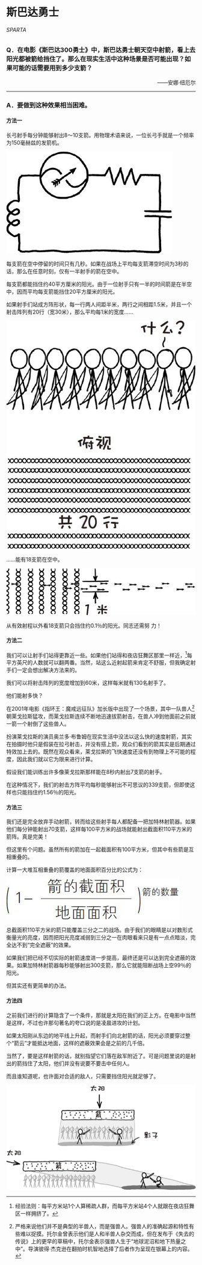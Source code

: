 # 斯巴达勇士
###### SPARTA
### Q．在电影《斯巴达300勇士》中，斯巴达勇士朝天空中射箭，看上去阳光都被箭给挡住了。那么在现实生活中这种场景是否可能出现？如果可能的话需要用到多少支箭？
<p align="right">——安娜·纽厄尔</p>

***
### A．要做到这种效果相当困难。
#### 方法一
长弓射手每分钟能够射出8～10支箭。用物理术语来说，一位长弓手就是一个频率为150毫赫兹的发箭机。

![1](./imgs/S-1.png)

每支箭在空中停留的时间只有几秒。如果在战场上平均每支箭滞空时间为3秒的话，那么在任意时刻，仅有一半射手的箭在空中。

每支箭都能挡住约40平方厘米的阳光。由于一位射手只有一半的时间箭是在半空中，因而平均每支箭能挡住20平方厘米的阳光。

如果射手们站成方阵形状，每一行两人间距半米，两行之间相距1.5米，并且一个射击阵列有20行（宽30米），那么平均每1米的宽度……

![2](./imgs/S-2.png)

……能有18支箭在空中。

![3](./imgs/S-3.png)

从有效射程以外看18支箭只会挡住约0.1％的阳光。同志还需努
力！

#### 方法二
我们可以让射手们站得更靠近一些。如果他们站得和夜店狂舞区那里一样近，[^1]每平方英尺的人数就可以翻两番。当然，站这么近射起箭来肯定不舒服，但我确定射手们一定会想出解决方法来的。

我们可以将射击阵列的宽度增加到60米，这样每米就有130名射手了。

他们能射多快？

在2001年电影《指环王：魔戒远征队》加长版中出现了一个场景，其中一队兽人[^2]朝莱戈拉斯猛攻，而莱戈拉斯连续不断地迅速拔箭射击，在兽人冲到他面前之前就一箭一个射倒了这些兽人。

扮演莱戈拉斯的演员奥兰多·布鲁姆在现实生活中没法以这么快的速度射箭，其实在拍摄时他只是假装在拉弓射击，并没有搭上箭，观众们看到的箭其实是后期通过特效加上去的。既然在观众看来，莱戈拉斯的飞快速度还没有到物理上不可能的程度，因此我们就以它为限来进行计算。

假设我们能训练出许多像莱戈拉斯那样能在8秒内射出7支箭的射手。

在这种情况下，我们的射击方阵平均每秒能够射出不可思议的339支箭，但即使这样也只能挡住约1.56％的阳光。

#### 方法三
我们还是完全放弃手动射箭，转而给这些射手每人都配备一把加特林射箭器。如果他们每分钟能射出70支箭，这样每100平方米的战场就能射出截面积110平方米的箭阵。真是完美！

但这里有个问题。虽然所有的箭加在一起截面积有100平方米，但其中有些箭是互相重叠的。

计算一大堆互相重叠的箭覆盖的地面面积百分比的公式为：

![4](./imgs/S-4.png)

总截面积110平方米的箭只能覆盖三分之二的战场。由于我们的眼睛是以对数形式衡量光的亮度，因而把阳光亮度减弱到三分之一在肉眼看来只是有一点点暗淡，完全达不到“完全遮蔽”的效果。

如果我们把已经不切实际的射箭速度进一步提高，最终还是可以达到完全遮蔽的效果。如果加特林射箭器每秒能够射出300支箭，那么它就能阻断战场上空99％的阳光。

但其实还有更简单的办法。

#### 方法四
之前我们进行的计算隐含了一个条件，那就是太阳在我们的正上方。在电影中当然是这样，不过也许那句著名的夸口说的是凌晨进攻的计划。

如果太阳刚从东边的地平线上升起，而射手们向北射箭的话，阳光必须要穿过整个“箭云”才能抵达地面，这样的遮蔽效果会是之前的几千倍。

当然了，要是这样射箭的话，就别指望它们落在敌军附近了。可是问题里说的是射出的箭挡住了太阳，他们并没有说要不要击中任何人。

而且谁知道呢，也许面对合适的敌人，只需要挡住阳光就足够了。

![5](./imgs/S-5.png)

[^1]:经验法则：每平方米站1个人算稀疏人群，而每平方米站4个人就跟在夜店狂舞区一样拥挤了。
[^2]:严格来说他们并不是典型的半兽人，而是强兽人。强兽人的准确起源和特性有些难以捉摸。托尔金曾表示他们是人和半兽人杂交而成，但在发布于《失去的传说》上的更早的草稿中，托尔金表示强兽人生于“地球泥沼和地下热量之中”。导演彼得·杰克逊在翻拍时机智地选择了后者作为呈现在银幕上的内容。
